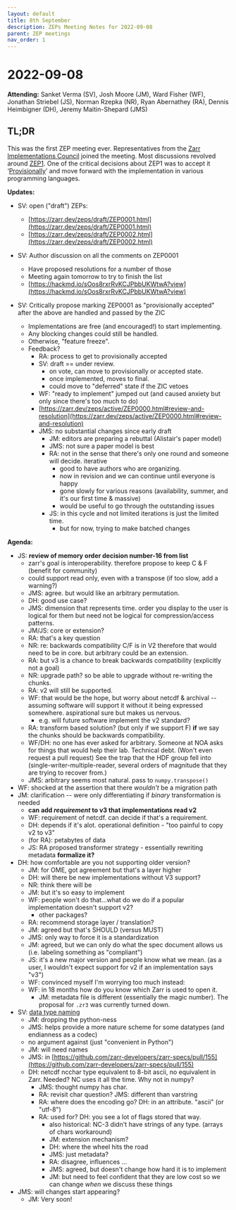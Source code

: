```yaml
---
layout: default
title: 8th September
description: ZEPs Meeting Notes for 2022-09-08
parent: ZEP meetings
nav_order: 1
---
```


# 2022-09-08

**Attending:** Sanket Verma (SV), Josh Moore (JM), Ward Fisher (WF), Jonathan Striebel (JS), Norman Rzepka (NR), Ryan Abernathey (RA), Dennis Heimbigner (DH), Jeremy Maitin-Shepard (JMS)

## TL;DR

This was the first ZEP meeting ever. Representatives from the [Zarr Implementations Council](https://github.com/zarr-developers/governance/blob/main/GOVERNANCE.md#zarr-implementation-council-zic) joined the meeting. Most discussions revolved around [ZEP1](https://zarr.dev/zeps/draft/ZEP0001.html). One of the critical decisions about ZEP1 was to accept it ‘[Provisionally](https://zarr.dev/zeps/active/ZEP0000.html#review-and-resolution)’ and move forward with the implementation in various programming languages.

**Updates:**
- SV: open ("draft") ZEPs:
  - [https://zarr.dev/zeps/draft/ZEP0001.html](https://zarr.dev/zeps/draft/ZEP0001.html)
  - [https://zarr.dev/zeps/draft/ZEP0002.html](https://zarr.dev/zeps/draft/ZEP0002.html)
- SV: Author discussion on all the comments on ZEP0001
  - Have proposed resolutions for a number of those 
  - Meeting again tomorrow to try to finish the list
  - [https://hackmd.io/sOos8rxrRvKCJPbbUKWtwA?view](https://hackmd.io/sOos8rxrRvKCJPbbUKWtwA?view)
  
- SV: Critically propose marking ZEP0001 as "provisionally accepted" after the above are handled and passed by the ZIC
  - Implementations are free (and encouraged!) to start implementing.
  - Any blocking changes could still be handled.
  - Otherwise, "feature freeze".
  - Feedback?
    - RA: process to get to provisionally accepted
    - SV: draft == under review.
      - on vote, can move to provisionally or accepted state.
      - once implemented, moves to final.
      - could move to "deferred" state if the ZIC vetoes
    - WF: "ready to implement" jumped out (and caused anxiety but only since there's too much to do)
    - [https://zarr.dev/zeps/active/ZEP0000.html#review-and-resolution](https://zarr.dev/zeps/active/ZEP0000.html#review-and-resolution)
    - JMS: no substantial changes since early draft
      - JM: editors are preparing a rebuttal (Alistair's paper model)
      - JMS: not sure a paper model is best
      - RA: not in the sense that there's only one round and someone will decide. iterative
        - good to have authors who are organizing.
        - now in revision and we can continue until everyone is happy
        - gone slowly for various reasons (availability, summer, and it's our first time & massive)
        - would be useful to go through the outstanding issues
      - JS: in this cycle and not limited iterations is just the limited time.
        - but for now, trying to make batched changes

**Agenda:**
- JS: **review of memory order decision number-16 from list**
  - zarr's goal is interoperability. therefore propose to keep C & F (benefit for community)
  - could support read only, even with a transpose (if too slow, add a warning?)
  - JMS: agree. but would like an arbitrary permutation.
  - DH: good use case?
  - JMS: dimension that represents time. order you display to the user is logical for them but need not be logical for compression/access patterns.
  - JM/JS: core or extension?
  - RA: that's a key question
  - NR: re: backwards compatibility C/F is in V2 therefore that would need to be in core. but arbitrary could be an extension.
  - RA: but v3 is a chance to break backwards compatibility (explicitly not a goal)
  - NR: upgrade path? so be able to upgrade without re-writing the chunks.
  - RA: v2 will still be supported.
  - WF: that would be the hope, but worry about netcdf & archival -- assuming software will support it without it being expressed somewhere. aspirational sure but makes us nervous.
    - e.g. will future software implement the v2 standard?
  - RA: transform based solution? (but only if we support F) **if** we say the chunks should be backwards compatibility.
  - WF/DH: no one has ever asked for arbitrary. Someone at NOA asks for things that would help their lab. Technical debt. (Won't even request a pull request) See the trap that the HDF group fell into (single-writer-multiple-reader, several orders of magnitude that they are trying to recover from.)
  - JMS: arbitrary seems most natural. pass to `numpy.transpose()`
- WF: shocked at the assertion that there _wouldn't_ be a migration path
- JM: clarification -- were only differentiating if _binary_ transformation is needed
  - **can add _requirement_ to v3 that implementations read v2**
  - WF: requirement of netcdf. can decide if that's a requirement.
  - DH: depends if it's alot. operational definition - "too painful to copy v2 to v3"
  - (for RA): petabytes of data
  - JS: RA proposed transformer strategy - essentially rewriting metadata **formalize it?**
- DH: how comfortable are you not supporting older version?
  - JM: for OME, got agreement but that's a layer higher
  - DH: will there be new implementations without V3 support?
  - NR: think there will be
  - JM: but it's so easy to implement
  - WF: people won't do that...what do we do if a popular implementation doesn't support v2?
    - other packages?
  - RA: recommend storage layer / translation?
  - JM: agreed but that's SHOULD (versus MUST)
  - JMS: only way to force it is a standardization
  - JM: agreed, but we can only do what the spec document allows us (i.e. labeling something as "compliant")
  - JS: it's a new major version and people know what we mean. (as a user, I wouldn't expect support for v2 if an implementation says "v3")
  - WF: convinced myself I'm worrying too much instead:
  - WF: in 18 months how do you know which Zarr is used to open it.
    - JM: metadata file is different (essentially the magic number). The proposal for `.zr3` was currently turned down.
- SV: [data type naming](https://github.com/zarr-developers/zarr-specs/pull/149#discussion_r929140806)
  - JM: dropping the python-ness
  - JMS: helps provide a more nature scheme for some datatypes (and endianness as a codec)
  - no argument against (just "convenient in Python")
  - JM: will need names
  - JMS: in [https://github.com/zarr-developers/zarr-specs/pull/155](https://github.com/zarr-developers/zarr-specs/pull/155)
  - DH: netcdf ncchar type equivalent to 8-bit ascii, no equivalent in Zarr. Needed? NC uses it all the time. Why not in numpy?
    - JMS: thought numpy has char.
    - RA: revisit char question? JMS: different than varstring
    - RA: where does the encoding go? DH: in an attribute. "ascii" (or "utf-8")
    - RA: used for? DH: you see a lot of flags stored that way.
      - also historical: NC-3 didn't have strings of any type. (arrays of chars workaround)
      - JM: extension mechanism?
      - DH: where the wheel hits the road
      - JMS: just metadata?
      - RA: disagree, influences ...
      - JMS: agreed, but doesn't change how hard it is to implement
      - JM: but need to feel confident that they are low cost so we can change *when* we discuss these things
- JMS: will changes start appearing?
  - JM: Very soon!